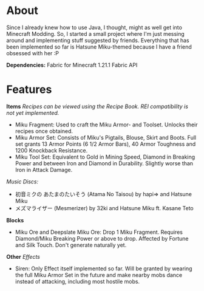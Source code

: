 # About
Since I already knew how to use Java, I thought, might as well get into Minecraft Modding. So, I started a small project where I'm just messing around and implementing stuff suggested by friends.
Everything that has been implemented so far is Hatsune Miku-themed because I have a friend obsessed with her :P

**Dependencies:**
Fabric for Minecraft 1.21.1
Fabric API

# Features
**Items**
*Recipes can be viewed using the Recipe Book. REI compatibility is not yet implemented.*

- Miku Fragment: Used to craft the Miku Armor- and Toolset. Unlocks their recipes once obtained.
- Miku Armor Set: Consists of Miku's Pigtails, Blouse, Skirt and Boots. Full set grants 13 Armor Points (6 1/2 Armor Bars), 40 Armor Toughness and 1200 Knockback Resistance.
- Miku Tool Set: Equivalent to Gold in Mining Speed, Diamond in Breaking Power and between Iron and Diamond in Durability. Slightly worse than Iron in Attack Damage.

*Music Discs:*
- 初音ミクの あたまのたいそう (Atama No Taisou) by hapi⇒ and Hatsune Miku
- メズマライザー (Mesmerizer) by 32ki and Hatsune Miku ft. Kasane Teto

**Blocks**
- Miku Ore and Deepslate Miku Ore: Drop 1 Miku Fragment. Requires Diamond/Miku Breaking Power or above to drop. Affected by Fortune and Silk Touch. Don't generate naturally yet.

**Other**
*Effects*
- Siren: Only Effect itself implemented so far. Will be granted by wearing the full Miku Armor Set in the future and make nearby mobs dance instead of attacking, including most hostile mobs.
